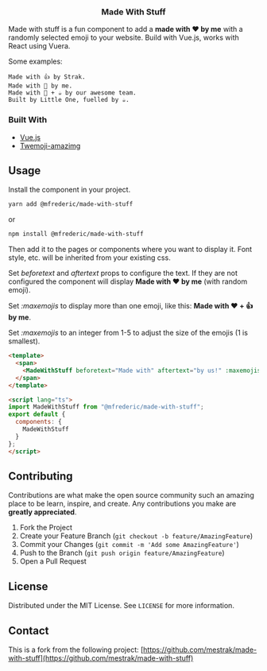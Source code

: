 <!-- PROJECT SHIELDS -->
<!--
*** I'm using markdown "reference style" links for readability.
*** Reference links are enclosed in brackets [ ] instead of parentheses ( ).
*** See the bottom of this document for the declaration of the reference variables
*** for contributors-url, forks-url, etc. This is an optional, concise syntax you may use.
*** https://www.markdownguide.org/basic-syntax/#reference-style-links
-->

<!-- [![Contributors][contributors-shield]][contributors-url]
[![Forks][forks-shield]][forks-url]
[![Stargazers][stars-shield]][stars-url]
[![Issues][issues-shield]][issues-url]
[![MIT License][license-shield]][license-url]
[![LinkedIn][linkedin-shield]][linkedin-url]-->




  <h3 align="center">Made With Stuff</h3>

Made with stuff is a fun component to add a **made with ❤ by me** with a randomly selected emoji to your website. Build with Vue.js, works with React using Vuera.

Some examples:

    Made with 👍 by Strak.
    Made with 💚 by me.
    Made with 🍕 + ☕ by our awesome team.
    Built by Little One, fuelled by ☕.


### Built With

* [Vue.js](https://vuejs.org)
* [Twemoji-amazimg](https://github.com/SebastianAigner/twemoji-amazing)


<!-- USAGE EXAMPLES -->
## Usage
Install the component in your project.


```sh
yarn add @mfrederic/made-with-stuff
```
or
```sh
npm install @mfrederic/made-with-stuff
```

Then add it to the pages or components where you want to display it. Font style, etc. will be inherited from your existing css.

Set *beforetext* and *aftertext* props to configure the text. If they are not configured the component will display **Made with ❤ by me** (with random emoji).

Set *:maxemojis* to display more than one emoji, like this: **Made with ❤ + 👍 by me**.

Set *:maxemojis* to an integer from 1-5 to adjust the size of the emojis (1 is smallest).

```html
<template>
  <span>
    <MadeWithStuff beforetext="Made with" aftertext="by us!" :maxemojis="3" :emojisize="1"></MadeWithStuffVue>
  </span>
</template>

<script lang="ts">
import MadeWithStuff from "@mfrederic/made-with-stuff";
export default {
  components: {
    MadeWithStuff
  }
};
</script>
```

<!-- CONTRIBUTING -->
## Contributing

Contributions are what make the open source community such an amazing place to be learn, inspire, and create. Any contributions you make are **greatly appreciated**.

1. Fork the Project
2. Create your Feature Branch (`git checkout -b feature/AmazingFeature`)
3. Commit your Changes (`git commit -m 'Add some AmazingFeature'`)
4. Push to the Branch (`git push origin feature/AmazingFeature`)
5. Open a Pull Request



<!-- LICENSE -->
## License

Distributed under the MIT License. See `LICENSE` for more information.



<!-- CONTACT -->
## Contact

<!-- Your Name - [@twitter_handle](https://twitter.com/twitter_handle) - email -->

This is a fork from the following project: [https://github.com/mestrak/made-with-stuff](https://github.com/mestrak/made-with-stuff)
